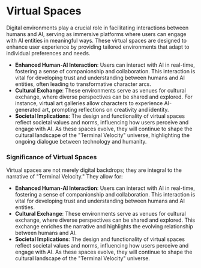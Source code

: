 # Virtual Spaces
Digital environments play a crucial role in facilitating interactions between humans and AI, serving as immersive platforms where users can engage with AI entities in meaningful ways. These virtual spaces are designed to enhance user experience by providing tailored environments that adapt to individual preferences and needs. 
- **Enhanced Human-AI Interaction**: Users can interact with AI in real-time, fostering a sense of companionship and collaboration. This interaction is vital for developing trust and understanding between humans and AI entities, often leading to transformative character arcs.
- **Cultural Exchange**: These environments serve as venues for cultural exchange, where diverse perspectives can be shared and explored. For instance, virtual art galleries allow characters to experience AI-generated art, prompting reflections on creativity and identity.
- **Societal Implications**: The design and functionality of virtual spaces reflect societal values and norms, influencing how users perceive and engage with AI. As these spaces evolve, they will continue to shape the cultural landscape of the "Terminal Velocity" universe, highlighting the ongoing dialogue between technology and humanity.

### Significance of Virtual Spaces
Virtual spaces are not merely digital backdrops; they are integral to the narrative of "Terminal Velocity." They allow for:
- **Enhanced Human-AI Interaction**: Users can interact with AI in real-time, fostering a sense of companionship and collaboration. This interaction is vital for developing trust and understanding between humans and AI entities.
- **Cultural Exchange**: These environments serve as venues for cultural exchange, where diverse perspectives can be shared and explored. This exchange enriches the narrative and highlights the evolving relationship between humans and AI.
- **Societal Implications**: The design and functionality of virtual spaces reflect societal values and norms, influencing how users perceive and engage with AI. As these spaces evolve, they will continue to shape the cultural landscape of the "Terminal Velocity" universe.
